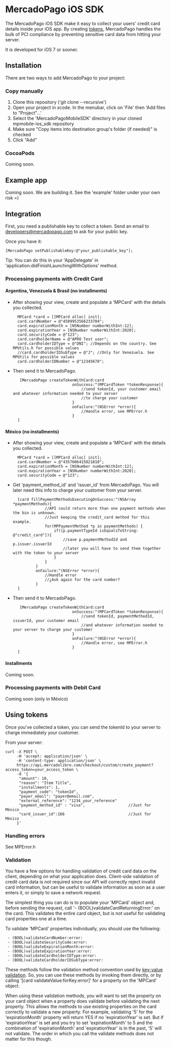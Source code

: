 # MercadoPago iOS SDK

The MercadoPago iOS SDK make it easy to collect your users' credit card details inside your iOS app. By creating [tokens](https://coming-soon), MercadoPago handles the bulk of PCI compliance by preventing sensitive card data from hitting your server.

It is developed for iOS 7 or sooner.

## Installation

There are two ways to add MercadoPago to your project:

### Copy manually

1. Clone this repository ('git clone --recursive')
1. Open your project in xcode. In the menubar, click on 'File' then 'Add files to "Project"...'
1. Select the 'MercadoPagoMobileSDK' directory in your cloned mpmobile-ios_sdk repository
1. Make sure "Copy items into destination group's folder (if needed)" is checked
1. Click "Add"

### CocoaPods

Coming soon.

## Example app

Coming soon. We are building it. See the 'example' folder under your own risk =)

## Integration

First, you need a publishable key to collect a token. Send an email to developers@mercadopago.com to ask for your public key.

Once you have it:

	[MercadoPago setPublishableKey:@"your_publishable_key"];

Tip: You can do this in your 'AppDelegate' in 'application:didFinishLaunchingWithOptions' method.

### Processing payments with Credit Card

#### Argentina, Venezuela & Brasil (no installments)

* After showing your view, create and populate a 'MPCard' with the details you collected.

	    MPCard *card = [[MPCard alloc] init];
	    card.cardNumber = @"4509953566233704";
	    card.expirationMonth = [NSNumber numberWithInt:12];
	    card.expirationYear = [NSNumber numberWithInt:2020];
	    card.securityCode = @"123";
		card.cardholderName = @"APRO Test user";
		card.cardholderIDType = @"DNI"; //Depends on the country. See MPUtils.h for possible values
		//card.cardholderIDSubType = @"J"; //Only for Venezuela. See MPUtils for possible values
		card.cardholderIDNumber = @"12345678";

* Then send it to MercadoPago.

		 [MercadoPago createTokenWithCard:card
			                    onSuccess:^(MPCardToken *tokenResponse){
			                        //send tokenId, your customer email and whatever information needed to your server
									//to charge your customer
			                    }
			                    onFailure:^(NSError *error){
			                        //Handle error, see MPError.h
			                    }
		]

#### México (no installments)

* After showing your view, create and populate a 'MPCard' with the details you collected.

	    MPCard *card = [[MPCard alloc] init];
	    card.cardNumber = @"4357606415021810";
	    card.expirationMonth = [NSNumber numberWithInt:12];
	    card.expirationYear = [NSNumber numberWithInt:2020];
	    card.securityCode = @"123";

* Get 'payment_method_id' and 'issuer_id' from MercadoPago. You will later need this info to charge your customer from your server.

		[card fillPaymentMethodsExecutingOnSuccess:^(NSArray *paymentMethods){
					//API could return more than one payment methods when the bin is unknown.
					//Just keeping the credit_card method for this example.
					for(MPPaymentMethod *p in paymentMethods) {
						if([p.paymentTypeId isEqualsToString: @"credit_card"]){
							//save p.paymentMethodId and p.issuer.issuerId
							//later you will have to send them together with the token to your server
						}
					}
				}
		        onFailure:^(NSError *error){
		            //Handle error
					//¿Ask again for the card number?
		        }
		]

* Then send it to MercadoPago.

		 [MercadoPago createTokenWithCard:card
			                    onSuccess:^(MPCardToken *tokenResponse){
			                        //send tokenId, paymentMethodId, issuerId, your customer email 
									//and whatever information needed to your server to charge your customer
			                    }
			                    onFailure:^(NSError *error){
			                        //Handle error, see MPError.h
			                    }
		]

#### Installments

Coming soon.

### Processing payments with Debit Card

Coming soon (only in México)
								
## Using tokens

Once you've collected a token, you can send the tokenId to your server to charge immediately your customer.

From your server:

	curl -X POST \
		 -H 'accept: application/json' \
		 -H 'content-type: application/json' \
		 https://api.mercadolibre.com/checkout/custom/create_payment?access_token=your_access_token \
		 -d '{
	      "amount": 10,
	      "reason": "Item Title",
	      "installments": 1,
	      "payment_code": "tokenId",
	      "payer_email": "payer@email.com",
	      "external_reference": "1234_your_reference"
		  "payment_method_id" : "visa",                   //Just for México
		  "card_issuer_id":166                            //Just for México
		 }'

### Handling errors

See MPError.h

### Validation

You have a few options for handling validation of credit card data on the client, depending on what your application does.  Client-side validation of credit card data is not required since our API will correctly reject invalid card information, but can be useful to validate information as soon as a user enters it, or simply to save a network request.

The simplest thing you can do is to populate your 'MPCard' object and, before sending the request, call '- (BOOL)validateCardReturningError:' on the card.  This validates the entire card object, but is not useful for validating card properties one at a time.

To validate 'MPCard' properties individually, you should use the following:

     - (BOOL)validateCardNumber:error:
     - (BOOL)validateSecurityCode:error:
     - (BOOL)validateExpirationMonth:error:
     - (BOOL)validateExpirationYear:error:
	 - (BOOL)validateCardholderIDType:error:
	 - (BOOL)validateCardholderIDSubType:error:

These methods follow the validation method convention used by [key-value validation](http://developer.apple.com/library/mac/#documentation/cocoa/conceptual/KeyValueCoding/Articles/Validation.html).  So, you can use these methods by invoking them directly, or by calling '[card validateValue:forKey:error]' for a property on the 'MPCard' object.

When using these validation methods, you will want to set the property on your card object when a property does validate before validating the next property.  This allows the methods to use existing properties on the card correctly to validate a new property.  For example, validating '5' for the 'expirationMonth' property will return YES if no 'expirationYear' is set.  But if 'expirationYear' is set and you try to set 'expirationMonth' to 5 and the combination of 'expirationMonth' and 'expirationYear' is in the past, '5' will not validate.  The order in which you call the validate methods does not matter for this though.